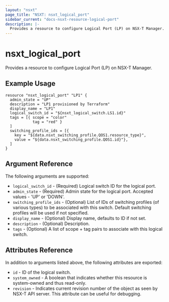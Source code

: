 ```yaml
---
layout: "nsxt"
page_title: "NSXT: nsxt_logical_port"
sidebar_current: "docs-nsxt-resource-logical-port"
description: |-
  Provides a resource to configure Logical Port (LP) on NSX-T Manager.
---
```


# nsxt_logical_port

Provides a resource to configure Logical Port (LP) on NSX-T Manager.

## Example Usage

```hcl
resource "nsxt_logical_port" "LP1" {
  admin_state = "UP"
  description = "LP1 provisioned by Terraform"
  display_name = "LP1"
  logical_switch_id = "${nsxt_logical_switch.LS1.id}"
  tags = [{ scope = "color"
            tag = "red" }
  ]
  switching_profile_ids = [{
    key = "${data.nsxt_switching_profile.QOS1.resource_type}",
    value = "${data.nsxt_switching_profile.QOS1.id}"},
  ]
}
```

## Argument Reference

The following arguments are supported:

* `logical_switch_id` - (Required) Logical switch ID for the logical port.
* `admin_state` - (Required) Admin state for the logical port. Accepted values - 'UP' or 'DOWN'.
* `switching_profile_ids` - (Optional) List of IDs of switching profiles (of various types) to be associated with this switch. Default switching profiles will be used if not specified.
* `display_name` - (Optional) Display name, defaults to ID if not set.
* `description` - (Optional) Description.
* `tags` - (Optional) A list of scope + tag pairs to associate with this logical switch.

## Attributes Reference

In addition to arguments listed above, the following attributes are exported:

* `id` - ID of the logical switch.
* `system_owned` - A boolean that indicates whether this resource is system-owned and thus read-only.
* `revision` - Indicates current revision number of the object as seen by NSX-T API server. This attribute can be useful for debugging.
